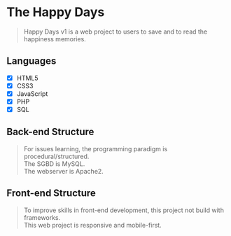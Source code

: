 # The Happy Days
> Happy Days v1 is a web project to users to save and to read the happiness memories.

## Languages
- [x] HTML5
- [x] CSS3
- [x] JavaScript
- [x] PHP
- [x] SQL

## Back-end Structure
> For issues learning, the programming paradigm is procedural/structured.\
> The SGBD is MySQL.\
> The webserver is Apache2.

## Front-end Structure
> To improve skills in front-end development, this project not build with frameworks.\
> This web project is responsive and mobile-first.

